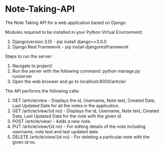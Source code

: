 # Note-Taking-API
The Note Taking API for a web application based on Django.

Modules required to be installed in your Python Virtual Environment:
1. Django(version 3.0) - pip install django==3.0.0
2. Django Rest Framework - pip install djangorestframework

Steps to run the server:
1. Navigate to project/
2. Run the server with the following command: python manage.py runserver
3. Open the web broswer and go to localhost:8000/article/

The API performs the following calls:
1. GET /article/view - Displays the id, Username, Note text, Created Date, Last Updated Date for all the notes in the application.
2. GET /article/view/{id no} - Displays the id, Username, Note text, Created Date, Last Updated Date for the note with the given id.
3. POST /article/view/ - Adds a new note.
4. PUT /article/view/{id no} - For editing details of the note including username, note text and last updated date.
5. DELETE /article/view/{id no} - For deleting a particular note with the given id no.
  
